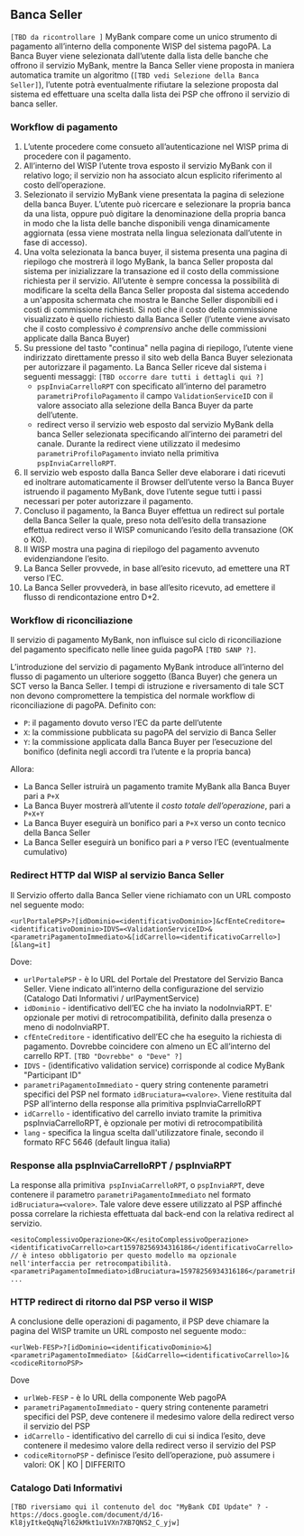 
## Banca Seller
`[TBD da ricontrollare ]`
MyBank compare come un unico strumento di pagamento all’interno della componente WISP del sistema pagoPA. La Banca Buyer viene selezionata dall’utente dalla lista delle banche che offrono il servizio MyBank, mentre la Banca Seller viene proposta in maniera automatica tramite un algoritmo (`[TBD vedi Selezione della Banca Seller]`), l’utente potrà eventualmente rifiutare la selezione proposta dal sistema ed effettuare una scelta dalla lista dei PSP che offrono il servizio di banca seller.

### Workflow di pagamento

1. L’utente procedere come consueto all’autenticazione nel WISP prima di procedere con il pagamento.
2. All’interno del WISP l’utente trova esposto il servizio MyBank con il relativo logo; il servizio non ha associato alcun esplicito riferimento al costo dell’operazione.
3. Selezionato il servizio MyBank viene presentata la pagina di selezione della banca Buyer. L’utente può ricercare e selezionare la propria banca da una lista, oppure può digitare la denominazione della propria banca in modo che la lista delle banche disponibili venga  dinamicamente aggiornata (essa viene mostrata nella lingua selezionata dall’utente in fase di accesso).
4. Una volta selezionata la banca buyer, il sistema presenta una pagina di riepilogo che mostrerà il logo MyBank, la banca Seller proposta dal sistema per inizializzare la transazione ed il costo della commissione richiesta per il servizio. All’utente è sempre concessa la possibilità di modificare la scelta della Banca Seller proposta dal sistema accedendo a un'apposita schermata che mostra le Banche Seller disponibili ed i costi di commissione richiesti. Si noti che il costo della commissione visualizzato è quello richiesto dalla Banca Seller (l’utente viene avvisato che il costo complessivo _è comprensivo_ anche delle commissioni applicate dalla Banca Buyer)
5. Su pressione del tasto "continua" nella pagina di riepilogo, l’utente viene indirizzato direttamente presso il sito web della Banca Buyer selezionata per autorizzare il pagamento. La Banca Seller riceve dal sistema i seguenti messaggi: `[TBD occorre dare tutti i dettagli qui ?]`
	* `pspInviaCarrelloRPT` con specificato all’interno del parametro `parametriProfiloPagamento` il campo `ValidationServiceID` con il valore associato alla selezione della Banca Buyer da parte dell’utente.
	* redirect verso il servizio web esposto dal servizio MyBank della banca Seller selezionata specificando all’interno dei parametri del canale. Durante la redirect viene utilizzato il medesimo `parametriProfiloPagamento` inviato nella primitiva `pspInviaCarrelloRPT`.
6. Il servizio web esposto dalla Banca Seller deve elaborare i dati ricevuti ed inoltrare automaticamente il Browser dell’utente verso la Banca Buyer istruendo il pagamento MyBank, dove l’utente segue tutti i passi necessari per poter autorizzare il pagamento.
7. Concluso il pagamento, la Banca Buyer effettua un redirect sul portale della Banca Seller la quale, preso nota dell’esito della transazione effettua redirect verso il WISP comunicando l’esito della transazione (OK o KO).
8. Il WISP mostra una pagina di riepilogo del pagamento avvenuto evidenziandone l’esito.
9. La Banca Seller provvede, in base all’esito ricevuto, ad emettere una RT verso l’EC.
10. La Banca Seller provvederà, in base all’esito ricevuto, ad emettere il flusso di rendicontazione entro D+2.

### Workflow di riconciliazione

Il servizio di pagamento MyBank, non influisce sul ciclo di riconciliazione del pagamento specificato nelle linee guida pagoPA `[TBD SANP ?]`.

L’introduzione del servizio di pagamento MyBank introduce all’interno del flusso di pagamento un ulteriore soggetto (Banca Buyer) che genera un SCT verso la Banca Seller. I tempi di istruzione e riversamento di tale SCT non devono compromettere la tempistica del normale workflow di riconciliazione di pagoPA. Definito con:

* `P`: il pagamento dovuto verso l’EC da parte dell’utente
* `X`: la commissione pubblicata su pagoPA del servizio di Banca Seller
* `Y`: la commissione applicata dalla Banca Buyer per l’esecuzione del bonifico (definita negli accordi tra l’utente e la propria banca)

Allora: 

* La Banca Seller istruirà un pagamento tramite MyBank alla Banca Buyer pari a `P+X`
* La Banca Buyer mostrerà all’utente il _costo totale dell’operazione_, pari a` P+X+Y`
* La Banca Buyer eseguirà un bonifico pari a `P+X` verso un conto tecnico della Banca Seller
* La Banca Seller eseguirà un bonifico pari a `P` verso l’EC (eventualmente cumulativo)

### Redirect HTTP dal WISP al servizio Banca Seller 

Il Servizio offerto dalla Banca Seller viene richiamato con un URL composto nel seguente modo:

`<urlPortalePSP>?[idDominio=<identificativoDominio>]&cfEnteCreditore=<identificativoDominio>IDVS=<ValidationServiceID>&<parametriPagamentoImmediato>&[idCarrello=<identificativoCarrello>][&lang=it]`
	
Dove:

* `urlPortalePSP` - è lo URL del Portale del Prestatore del Servizio Banca Seller. Viene indicato all’interno della configurazione del servizio (Catalogo Dati Informativi / urlPaymentService)
* `idDominio` - identificativo dell’EC che ha inviato la nodoInviaRPT. E' opzionale per motivi di retrocompatibilità, definito dalla presenza o meno di nodoInviaRPT.  
* `cfEnteCreditore` - identificativo dell’EC che ha eseguito la richiesta di pagamento. Dovrebbe coincidere con almeno un EC all’interno del carrello RPT. `[TBD "Dovrebbe" o "Deve" ?]`
* `IDVS` - (identificativo validation service) corrisponde al codice MyBank "Participant ID"
* `parametriPagamentoImmediato` - query string contenente parametri specifici del PSP nel formato `idBruciatura=<valore>`. Viene restituita dal PSP all’interno della response alla primitiva pspInviaCarrelloRPT
* `idCarrello` - identificativo del carrello inviato tramite la primitiva pspInviaCarrelloRPT, è 
opzionale per motivi di retrocompatibilità
* `lang` - specifica la lingua scelta dall'utilizzatore finale, secondo il formato RFC 5646 (default lingua italia)

### Response alla pspInviaCarrelloRPT / pspInviaRPT

La response alla primitiva` pspInviaCarrelloRPT`, o `pspInviaRPT`, deve contenere il parametro `parametriPagamentoImmediato` nel formato `idBruciatura=<valore>`. Tale valore deve essere utilizzato al PSP affinché possa correlare la richiesta effettuata dal back-end con la relativa redirect al servizio.

```
<esitoComplessivoOperazione>OK</esitoComplessivoOperazione>
<identificativoCarrello>cart15978256934316186</identificativoCarrello>  // è inteso obbligatorio per questo modello ma opzionale nell'interfaccia per retrocompatibilità.
<parametriPagamentoImmediato>idBruciatura=15978256934316186</parametriPagamentoImmediato>            
...
```

### HTTP redirect di ritorno dal PSP verso il WISP

A conclusione delle operazioni di pagamento, il PSP deve chiamare la pagina del WISP tramite un URL composto nel seguente modo::

`<urlWeb-FESP>?[idDominio=<identificativoDominio>&]<parametriPagamentoImmediato> [&idCarrello=<identificativoCarrello>]&<codiceRitornoPSP>`

Dove

* `urlWeb-FESP` - è lo URL della componente Web pagoPA
* `parametriPagamentoImmediato` - query string contenente parametri specifici del PSP, deve contenere il medesimo valore della redirect verso il servizio del PSP
* `idCarrello` - identificativo del carrello di cui si indica l’esito, deve contenere il medesimo valore della redirect verso il servizio del PSP
* `codiceRitornoPSP` - definisce l’esito dell’operazione, può assumere i valori: OK | KO | DIFFERITO


### Catalogo Dati Informativi

`[TBD riversiamo qui il contenuto del doc "MyBank CDI Update" ? - https://docs.google.com/document/d/16-Kl8jyItkeQqNq7l62kMkt1u1VXn7XB7QNS2_C_yjw]`










